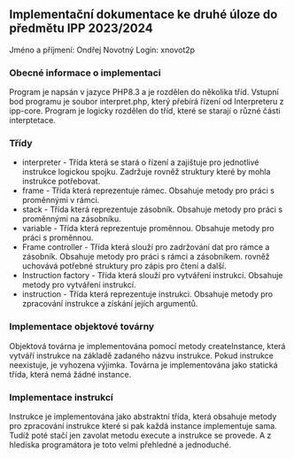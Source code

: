 ## Implementační dokumentace ke druhé úloze do předmětu IPP 2023/2024
Jméno a příjmení: Ondřej Novotný
Login: xnovot2p

### Obecné informace o implementaci
Program je napsán v jazyce PHP8.3 a je rozdělen do několika tříd. Vstupní bod programu je soubor interpret.php, který
přebírá řízení od Interpreteru z ipp-core. Program je logicky rozdělen do tříd, které se starají o různé části interptetace.

### Třídy
- interpreter - Třída která se stará o řízení a zajištuje pro jednotlivé instrukce logickou spojku. Zadržuje rovněž 
struktury které by mohla instrukce potřebovat.
- frame - Třída která reprezentuje rámec. Obsahuje metody pro práci s proměnnými v rámci.
- stack - Třída která reprezentuje zásobník. Obsahuje metody pro práci s proměnnými na zásobníku.
- variable - Třída která reprezentuje proměnnou. Obsahuje metody pro práci s proměnnou.
- Frame controller - Třída která slouží pro zadržování dat pro rámce a zásobník. Obsahuje metody pro práci s rámci a zásobníkem.
rovněž uchovává potřebné struktury pro zápis pro čtení a další.
- Instruction factory - Třída která slouží pro vytváření instrukcí. Obsahuje metody pro vytváření instrukcí.
- instruction - Třída která reprezentuje instrukci. Obsahuje metody pro zpracování instrukce a získání jejích argumentů.

### Implementace objektové továrny
Objektová továrna je implementována pomocí metody createInstance, která vytváří instrukce na základě zadaného názvu instrukce.
Pokud instrukce neexistuje, je vyhozena výjimka. Továrna je implementována jako statická třída, která nemá žádné instance.

### Implementace instrukcí
Instrukce je implementována jako abstraktní třída, která obsahuje metody pro zpracování instrukce které si pak každá instance
implementuje sama. Tudíž poté stačí jen zavolat metodu execute a instrukce se provede. A z hlediska programátora je toto velmi
přehledné a jednoduché.



